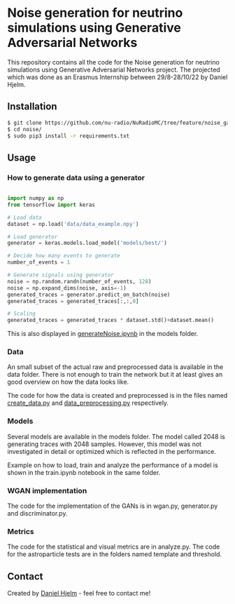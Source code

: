 # Noise generation for neutrino simulations using Generative Adversarial Networks 

This repository contains all the code for the Noise generation for neutrino simulations using Generative Adversarial Networks project. The projected which was done as an Erasmus Internship between 29/8-28/10/22 by Daniel Hjelm. 
<!-- Report available here: [report](https://github.com/nu-radio/NuRadioMC) -->


## Installation

```bash
$ git clone https://github.com/nu-radio/NuRadioMC/tree/feature/noise_gan/NuRadioReco/modules/io/noise
$ cd noise/
$ sudo pip3 install -r requirements.txt
```

## Usage

### How to generate data using a generator
```python

import numpy as np
from tensorflow import keras

# Load data
dataset = np.load('data/data_example.npy')

# Load generator
generator = keras.models.load_model('models/best/') 

# Decide how many events to generate
number_of_events = 1

# Generate signals using generator
noise = np.random.randn(number_of_events, 128)
noise = np.expand_dims(noise, axis=-1) 
generated_traces = generator.predict_on_batch(noise)
generated_traces = generated_traces[:,:,0]

# Scaling
generated_traces = generated_traces * dataset.std()+dataset.mean()
```
This is also displayed in [generateNoise.ipynb](https://github.com/nu-radio/NuRadioMC/blob/feature/noise_gan/NuRadioReco/modules/io/noise/models/generateNoise.ipynb)
 in the models folder.
### Data

An small subset of the actual raw and preprocessed data is available in the data folder.
There is not enough to train the network but it at least gives an good overview on how
the data looks like.

The code for how the data is created and preprocessed is in the files named [create_data.py](https://github.com/nu-radio/NuRadioMC/blob/feature/noise_gan/NuRadioReco/modules/io/noise/create_data.py) and [data_preprocessing.py](https://github.com/nu-radio/NuRadioMC/blob/feature/noise_gan/NuRadioReco/modules/io/noise/data_preprocessing.py) respectively.

### Models

Several models are available in the models folder. The model called 2048 is generating traces with 2048 samples. However, this model was not investigated in detail or optimized which is reflected in the performance.

Example on how to load, train and analyze the performance of a model is shown in the train.ipynb notebook in the same folder.


### WGAN implementation

The code for the implementation of the GANs is in wgan.py, generator.py and discriminator.py.

### Metrics

The code for the statistical and visual metrics are in analyze.py.
The code for the astroparticle tests are in the folders named template and threshold.

## Contact
Created by [Daniel Hjelm](mailto:dnl1@live.se) - feel free to contact me!




